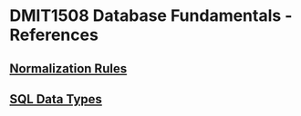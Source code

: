 # DMIT1508 Database Fundamentals - References

## [Normalization Rules](normalization-rules.md)

## [SQL Data Types](sql-data-types.md)